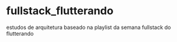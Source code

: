 # fullstack_flutterando

estudos de arquitetura baseado na playlist da semana fullstack do flutterando
